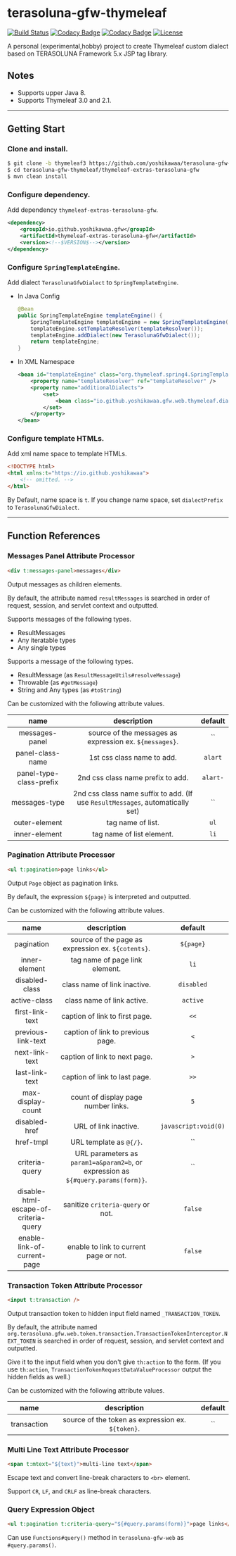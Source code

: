 # terasoluna-gfw-thymeleaf

[![Build Status](https://travis-ci.org/yoshikawaa/terasoluna-gfw-thymeleaf.svg?branch=thymeleaf3)](https://travis-ci.org/yoshikawaa/terasoluna-gfw-thymeleaf)
[![Codacy Badge](https://api.codacy.com/project/badge/Grade/95e7ad7beb0c4502872cda12213b9e07)](https://www.codacy.com/app/yoshikawaa/terasoluna-gfw-thymeleaf?utm_source=github.com&amp;utm_medium=referral&amp;utm_content=yoshikawaa/terasoluna-gfw-thymeleaf&amp;utm_campaign=Badge_Grade)
[![Codacy Badge](https://api.codacy.com/project/badge/Coverage/95e7ad7beb0c4502872cda12213b9e07)](https://www.codacy.com/app/yoshikawaa/terasoluna-gfw-thymeleaf?utm_source=github.com&utm_medium=referral&utm_content=yoshikawaa/terasoluna-gfw-thymeleaf&utm_campaign=Badge_Coverage)
[![License](https://img.shields.io/badge/license-Apache%202-blue.svg?style=flat)](https://github.com/yoshikawaa/terasoluna-gfw-thymeleaf/blob/thymeleaf3/LICENSE.txt)

A personal (experimental,hobby) project to create Thymeleaf custom dialect based on TERASOLUNA Framework 5.x JSP tag library.

## Notes

* Supports upper Java 8.
* Supports Thymeleaf 3.0 and 2.1.

----

## Getting Start

### Clone and install.

```bash
$ git clone -b thymeleaf3 https://github.com/yoshikawaa/terasoluna-gfw-thymeleaf.git
$ cd terasoluna-gfw-thymeleaf/thymeleaf-extras-terasoluna-gfw
$ mvn clean install
```

### Configure dependency.

Add dependency `thymeleaf-extras-terasoluna-gfw`.

```xml
<dependency>
    <groupId>io.github.yoshikawaa.gfw</groupId>
    <artifactId>thymeleaf-extras-terasoluna-gfw</artifactId>
    <version><!--$VERSION$--></version>
</dependency>
```

### Configure `SpringTemplateEngine`.

Add dialect `TerasolunaGfwDialect` to `SpringTemplateEngine`.

* In Java Config
    ```java
    @Bean
    public SpringTemplateEngine templateEngine() {
        SpringTemplateEngine templateEngine = new SpringTemplateEngine();
        templateEngine.setTemplateResolver(templateResolver());
        templateEngine.addDialect(new TerasolunaGfwDialect());
        return templateEngine;
    }
    ```

* In XML Namespace

    ```xml
    <bean id="templateEngine" class="org.thymeleaf.spring4.SpringTemplateEngine">
        <property name="templateResolver" ref="templateResolver" />
        <property name="additionalDialects">
            <set>
                <bean class="io.github.yoshikawaa.gfw.web.thymeleaf.dialect.TerasolunaGfwDialect" />
            </set>
        </property>
    </bean>
    ```

### Configure template HTMLs.

Add xml name space to template HTMLs.

```html
<!DOCTYPE html>
<html xmlns:t="https://io.github.yoshikawaa">
    <!-- omitted. -->
</html>
```

By Default, name space is `t`.
If you change name space, set `dialectPrefix` to `TerasolunaGfwDialect`.

----

## Function References

### Messages Panel Attribute Processor

```html
<div t:messages-panel>messages</div>
```

Output messages as children elements.

By default, the attribute named `resultMessages` is searched in order of request, session, and servlet context and outputted.

Supports messages of the following types.

* ResultMessages
* Any iteratable types
* Any single types

Supports a message of the following types.

* ResultMessage (as `ResultMessageUtils#resolveMessage`)
* Throwable (as `#getMessage`)
* String and Any types (as `#toString`)

Can be customized with the following attribute values.

| name | description | default |
|:-----------------------:|:------------------------------------------------------------------------------:|:--------:|
| messages-panel | source of the messages as expression ex. `${messages}`. | `` |
| panel-class-name | 1st css class name to add. | `alart` |
| panel-type-class-prefix | 2nd css class name prefix to add. | `alart-` |
| messages-type | 2nd css class name suffix to add. (If use `ResultMessages`, automatically set) | `` |
| outer-element | tag name of list. | `ul` |
| inner-element | tag name of list element. | `li` |

### Pagination Attribute Processor

```html
<ul t:pagination>page links</ul>
```

Output `Page` object as pagination links.

By default, the expression `${page}` is interpreted and outputted.

Can be customized with the following attribute values.

| name | description | default |
|:-------------------------------------:|:---------------------------------------------------------------------------------------------:|:--------------------:|
| pagination | source of the page as expression ex. `${cotents}`. | `${page}` |
| inner-element | tag name of page link element. | `li` |
| disabled-class | class name of link inactive. | `disabled` |
| active-class | class name of link active. | `active` |
| first-link-text | caption of link to first page. | `<<` |
| previous-link-text | caption of link to previous page. | `<` |
| next-link-text | caption of link to next page. | `>` |
| last-link-text | caption of link to last page. | `>>` |
| max-display-count | count of display page number links. | `5` |
| disabled-href | URL of link inactive. | `javascript:void(0)` |
| href-tmpl | URL template as `@{/}`. | `` |
| criteria-query | URL parameters as `param1=a&param2=b`, or expression as `${#query.params(form)}`. | `` |
| disable-html-escape-of-criteria-query | sanitize `criteria-query` or not. | `false` |
| enable-link-of-current-page | enable to link to current page or not. | `false` |

### Transaction Token Attribute Processor

```html
<input t:transaction />
```

Output transaction token to hidden input field named `_TRANSACTION_TOKEN`.

By default, the attribute named `org.terasoluna.gfw.web.token.transaction.TransactionTokenInterceptor.NEXT_TOKEN` is searched in order of request, session, and servlet context and outputted.

Give it to the input field when you don't give `th:action` to the form.
(If you use `th:action`, `TransactionTokenRequestDataValueProcessor` output the hidden fields as well.)

Can be customized with the following attribute values.

| name | description | default |
|:-----------:|:-------------------------------------------------:|:-------:|
| transaction | source of the token as expression ex. `${token}`. | `` |

### Multi Line Text Attribute Processor

```html
<span t:mtext="${text}">multi-line text</span>
```

Escape text and convert line-break characters to `<br>` element.

Support `CR`, `LF`, and `CRLF` as line-break characters.

### Query Expression Object

```html
<ul t:pagination t:criteria-query="${#query.params(form)}">page links</ul>
```

Can use `Functions#query()` method in `terasoluna-gfw-web` as `#query.params()`.
